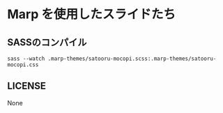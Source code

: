 # Marp を使用したスライドたち

## SASSのコンパイル
```shell
sass --watch .marp-themes/satooru-mocopi.scss:.marp-themes/satooru-mocopi.css
```

## LICENSE
None

